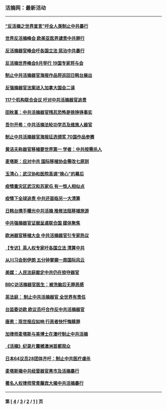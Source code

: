 ### 活摘网：最新活动
---
#### [“反活摘之世界宣言”吁全人类制止中共暴行](../../pages/nf5883/n13259730.md?10020430) 
#### [世界反活摘峰会 欧美亚医界谴责中共罪行](../../pages/nf5883/n13253550.md?10020430) 
#### [反活摘器官峰会吁各国立法 惩治中共暴行](../../pages/nf5883/n13245052.md?10020430) 
#### [反活摘世界峰会9月举行 19国专家将与会](../../pages/nf5883/n13201492.md?10020430) 
#### [制止中共活摘器官海报作品将巡回日韩台展出](../../pages/nf5883/n13177791.md?10020430) 
#### [反强摘器官法案进入加拿大国会二读](../../pages/nf5883/n13033450.md?10020430) 
#### [117个机构联合会议 吁对中共活摘器官追责](../../pages/nf5883/n12775087.md?10020430) 
#### [田秋堇：中共活摘器官残忍恐怖是铁铮铮事实](../../pages/nf5883/n12702148.md?10020430) 
#### [吾尔开希：中共活摘法轮功学员及维族人器官](../../pages/nf5883/n12693197.md?10020430) 
#### [制止中共活摘器官海报征选颁奖 70国作品参赛](../../pages/nf5883/n12692050.md?10020430) 
#### [黄洁夫称器官移植要世界第一 学者：中共按需杀人](../../pages/nf5883/n12572329.md?10020430) 
#### [麦塔斯：应对中共 国际移植协会需改七原则](../../pages/nf5883/n12514711.md?10020430) 
#### [玉清心：武汉协和医院高调“换心”的幕后](../../pages/nf5883/n12298730.md?10020430) 
#### [疫情重灾区武汉和苏家屯 有一惊人相似点](../../pages/nf5883/n12150824.md?10020430) 
#### [疫情下全球追责 中共还面临另一大清算](../../pages/nf5883/n12070397.md?10020430) 
#### [日韩台携手曝光中共活摘 推修法阻移植旅游](../../pages/nf5883/n11712046.md?10020430) 
#### [中共强摘器官证据呈递联合国 媒体聚焦](../../pages/nf5883/n11546426.md?10020430) 
#### [欧洲器官移植大会 中共活摘器官引专家热议](../../pages/nf5883/n11539095.md?10020430) 
#### [【专访】英人权专家吁各国立法 清算中共](../../pages/nf5883/n11367315.md?10020430) 
#### [从川习会到伊朗 五分钟掌握一周国际风云](../../pages/nf5883/n11338520.md?10020430) 
#### [美媒：人民法庭裁定中共仍在掠夺器官](../../pages/nf5883/n11334897.md?10020430) 
#### [BBC访活摘器官医生：被洗脑后无罪恶感](../../pages/nf5883/n11335935.md?10020430) 
#### [英法庭： 制止中共活摘器官 全世界有责任](../../pages/nf5883/n11330691.md?10020430) 
#### [台监委访欧 欧议员吁合作反中共活摘器官](../../pages/nf5883/n11109190.md?10020430) 
#### [唐恩：现世报应如响 行恶者快忏悔赎罪](../../pages/nf5883/n11104016.md?10020430) 
#### [加律师麦塔斯与美博士在澳吁制止中共活摘](../../pages/nf5883/n10724764.md?10020430) 
#### [《活摘》纪录片震撼澳洲首都观众](../../pages/nf5883/n10722747.md?10020430) 
#### [日本64议员28团体齐吁：制止中共医疗虐杀](../../pages/nf5883/n10587757.md?10020430) 
#### [麦塔斯揭中共经营器官黑市及活摘暴行](../../pages/nf5883/n10442407.md?10020430) 
#### [著名人权律师常青藤宾大揭中共活摘暴行](../../pages/nf5883/n10318181.md?10020430) 

---
#### 第 [ [4](./4.md?10020430) / [3](./3.md?10020430) / [2](./2.md?10020430) / [1](./1.md?10020430) ] 页
